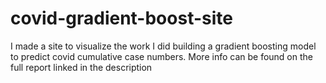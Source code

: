 # covid-gradient-boost-site

I made a site to visualize the work I did building a gradient boosting model to predict covid cumulative case numbers. More info can be found on the full report linked in the description

